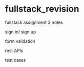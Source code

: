 # fullstack_revision
fullstack assignment 3 notes

sign in/ sign up 

form validation 

rest APIs

test cases 
